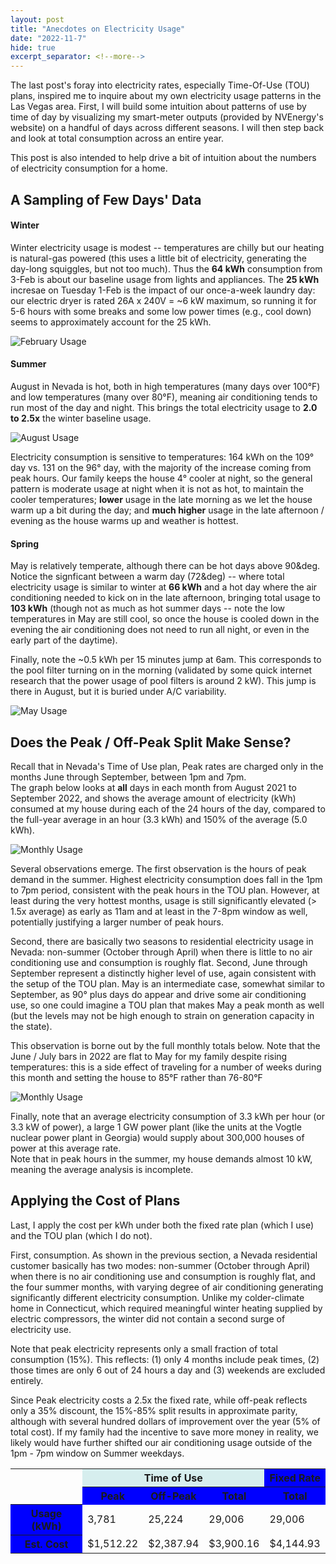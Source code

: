 ```yaml
---
layout: post
title: "Anecdotes on Electricity Usage"
date: "2022-11-7"
hide: true
excerpt_separator: <!--more-->
---
```

The last post's foray into electricity rates, especially Time-Of-Use (TOU) plans, inspired me to inquire about my own electricity usage patterns 
in the Las Vegas area.  First, I will build some intuition about patterns of use by time of day by visualizing my smart-meter outputs (provided by 
NVEnergy's website) on a handful of days across different seasons.   I will then step back and look at total consumption across an entire year. 
<!--more-->
This post is also intended to help drive a bit of intuition about the numbers of electricity consumption for a home.

## A Sampling of Few Days' Data

#### Winter
Winter electricity usage is modest -- temperatures are chilly but our heating is natural-gas powered (this uses a little bit of electricity, generating
the day-long squiggles, but not too much).  Thus the **64 kWh** consumption from 3-Feb is about our baseline usage from lights and appliances.
The **25 kWh** incresae on Tuesday 1-Feb is the impact of our once-a-week laundry day: our electric dryer is rated 26A x 240V = ~6 kW maximum, 
so running it for 5-6 hours with some breaks and some low power times (e.g., cool down) seems to approximately account for the 25 kWh.

![February Usage](/assets/images/post2_usage_Feb.png)

#### Summer
August in Nevada is hot, both in high temperatures (many days over 100&deg;F) and low temperatures (many over 80&deg;F), meaning air conditioning 
tends to run most of the day and night.  This brings the total electricity usage to **2.0 to 2.5x** the winter baseline usage. 

![August Usage](/assets/images/post2_usage_Aug.png)

Electricity consumption is sensitive to temperatures: 164 kWh on the 109&deg; day vs. 131 on the 96&deg; day, with the majority of the increase 
coming from peak hours.  Our family keeps the house 4&deg; cooler at night, so the general pattern is moderate usage at night when it is not as hot, 
to maintain the cooler temperatures; **lower** usage in the late morning as we let the house warm up a bit during the day; and **much higher** usage 
in the late afternoon / evening as the house warms up and weather is hottest.

#### Spring
May is relatively temperate, although there can be hot days above 90&deg.   Notice the signficant between a warm day (72&deg) -- where total 
electricity usage is similar to winter at **66 kWh** and a hot day where the air conditioning needed to kick on in the late afternoon, bringing total 
usage to **103 kWh** (though not as much as hot summer days -- note the low temperatures in May are still cool, so once the house is cooled down in the
evening the air conditioning does not need to run all night, or even in the early part of the daytime).

Finally, note the ~0.5 kWh per 15 minutes jump at 6am.  This corresponds to the pool filter turning on in the morning (validated by some quick internet
research that the power usage of pool filters is around 2 kW).  This jump is there in August, but it is buried under A/C variability.

![May Usage](/assets/images/post2_usage_May.png)

## Does the Peak / Off-Peak Split Make Sense? 

Recall that in Nevada's Time of Use plan, Peak rates are charged only in the months June through September, between 1pm and 7pm.   
The graph below looks at **all** days in each month from August 2021 to September 2022, and shows the average amount of electricity (kWh) consumed
at my house during each of the 24 hours of the day, compared to the full-year average in an hour (3.3 kWh) and 150% of the average (5.0 kWh).   

![Monthly Usage](/assets/images/post2_average_usage_by_hour.png)

Several observations emerge.  The first observation is the hours of peak demand in the summer.  Highest electricity consumption does 
fall in the 1pm to 7pm period, consistent with the peak hours in the TOU plan.   However, at least during the very hottest months, usage is still 
significantly elevated (> 1.5x average) as early as 11am and at least in the 7-8pm window as well, potentially justifying a larger number of peak hours. 

Second, there are basically two seasons to residential electricity usage in Nevada: non-summer (October through April) 
when there is little to no air conditioning use and consumption is roughly flat.  Second, June through September represent a distinctly higher level of 
use, again consistent with the setup of the TOU plan.   May is an intermediate case, somewhat similar to September, as 90&deg; plus 
days do appear and drive some air conditioning use, so one could imagine a TOU plan that makes May a peak month as well 
(but the levels may not be high enough to strain on generation capacity in the state).

This observation is borne out by the full monthly totals below.   Note that the June / July bars in 2022 are flat to May for my family despite rising 
temperatures: this is a side effect of traveling for a number of weeks during this month and setting the house to 85&deg;F rather than 76-80&deg;F

![Monthly Usage](/assets/images/post2_monthly_usage_TOU.png)

Finally, note that an average electricity consumption of 3.3 kWh per hour (or 3.3 kW of power), a large 1 GW power plant 
(like the units at the Vogtle nuclear power plant in Georgia) would supply about 300,000 houses of power at this average rate.  
Note that in peak hours in the summer, my house demands almost 10 kW, meaning the average analysis is incomplete. 

## Applying the Cost of Plans

Last, I apply the cost per kWh under both the fixed rate plan (which I use) and the TOU plan (which I do not). 

First, consumption.  As shown in the previous section, a Nevada residential customer basically has two modes: 
non-summer (October through April) when there is no air conditioning use and consumption is roughly flat, and the four summer months, 
with varying degree of air conditioning generating significantly different electricity consumption.  Unlike my colder-climate home in Connecticut, 
which required meaningful winter heating supplied by electric compressors, the winter did not contain a second surge of electricity use. 

Note that peak electricity represents only a small fraction of total consumption (15%).  This reflects: (1) only 4 months include peak times, 
(2) those times are only 6 out of 24 hours a day and (3) weekends are excluded entirely.  

Since Peak electricity costs a 2.5x the fixed rate, while off-peak reflects only a 35% discount, the 15%-85% split results in approximate parity, 
although with several hundred dollars of improvement over the year (5% of total cost).   If my family had the incentive to save more money in reality,
we likely would have further shifted our air conditioning usage outside of the 1pm - 7pm window on Summer weekdays. 

<table>
    <col> <colgroup span="3"></colgroup> <colgroup span ="1"></colgroup>
    <tr>
        <td rowspan="2"></td>
        <th colspan="3" scope ="colgroup" style="background-color: #D6EEEE">Time of Use</th>
        <th colspan="1" scope ="colgroup" style="background-color: blue">Fixed Rate</th>
    </tr>
    <tr>
        <th scope="col" style="background-color: blue">Peak</th> 
        <th scope="col" style="background-color: blue">Off-Peak</th> 
        <th scope="col" style="background-color: blue">Total</th> 
        <th scope="col" style="background-color: blue">Total</th>
    </tr>
    <tr>
        <th scope="row" style="background-color: blue">Usage (kWh)</th> <td>3,781</td> <td>25,224</td> <td>29,006</td> <td>29,006</td>
    </tr>
    <tr>
        <th scope="row" style="background-color: blue">Est. Cost</th> <td>$1,512.22</td> <td>$2,387.94</td> <td>$3,900.16</td> <td>$4,144.93</td>
    </tr>
</table>

